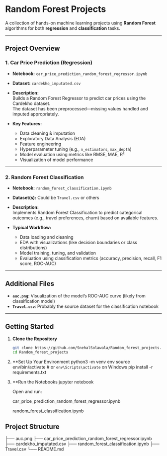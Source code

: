 # Random Forest Projects

A collection of hands-on machine learning projects using **Random Forest** algorithms for both **regression** and **classification** tasks.

---

##  Project Overview

### 1. Car Price Prediction (Regression)
- **Notebook:** `car_price_prediction_random_forest_regressor.ipynb`  
- **Dataset:** `cardekho_imputated.csv`  
- **Description:**  
  Builds a Random Forest Regressor to predict car prices using the Cardekho dataset.  
  The dataset has been preprocessed—missing values handled and imputed appropriately.

- **Key Features:**  
  - Data cleaning & imputation  
  - Exploratory Data Analysis (EDA)  
  - Feature engineering  
  - Hyperparameter tuning (e.g., `n_estimators`, `max_depth`)  
  - Model evaluation using metrics like RMSE, MAE, R²  
  - Visualization of model performance

---

### 2. Random Forest Classification
- **Notebook:** `random_forest_classification.ipynb`  
- **Dataset(s):** Could be `Travel.csv` or others  
- **Description:**  
  Implements Random Forest Classification to predict categorical outcomes (e.g., travel preferences, churn) based on available features.

- **Typical Workflow:**  
  - Data loading and cleaning  
  - EDA with visualizations (like decision boundaries or class distributions)  
  - Model training, tuning, and validation  
  - Evaluation using classification metrics (accuracy, precision, recall, F1 score, ROC-AUC)

---

##  Additional Files

- **`auc.png`**: Visualization of the model’s ROC-AUC curve (likely from classification model)  
- **`Travel.csv`**: Probably the source dataset for the classification notebook

---

##  Getting Started

1. **Clone the Repository**
   ```bash
   git clone https://github.com/SnehalSolawala/Random_forest_projects.git
   cd Random_forest_projects


2. **Set Up Your Environment
    python3 -m venv env
    source env/bin/activate  # or `env\Scripts\activate` on Windows
    pip install -r requirements.txt

3. **Run the Notebooks
      jupyter notebook

    Open and run:

    car_price_prediction_random_forest_regressor.ipynb
    
    random_forest_classification.ipynb

##  Project Structure
  ├── auc.png
  ├── car_price_prediction_random_forest_regressor.ipynb
  ├── cardekho_imputated.csv
  ├── random_forest_classification.ipynb
  ├── Travel.csv
  └── README.md
